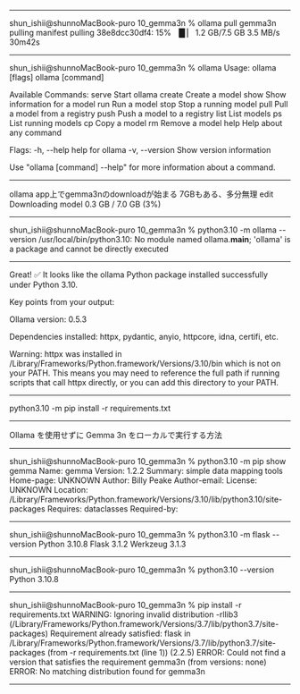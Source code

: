 
---

shun_ishii@shunnoMacBook-puro 10_gemma3n % ollama pull gemma3n
pulling manifest 
pulling 38e8dcc30df4:  15% ▕█      ▏ 1.2 GB/7.5 GB  3.5 MB/s  30m42s

---

shun_ishii@shunnoMacBook-puro 10_gemma3n % ollama
Usage:
  ollama [flags]
  ollama [command]

Available Commands:
  serve       Start ollama
  create      Create a model
  show        Show information for a model
  run         Run a model
  stop        Stop a running model
  pull        Pull a model from a registry
  push        Push a model to a registry
  list        List models
  ps          List running models
  cp          Copy a model
  rm          Remove a model
  help        Help about any command

Flags:
  -h, --help      help for ollama
  -v, --version   Show version information

Use "ollama [command] --help" for more information about a command.

---

ollama app上でgemma3nのdownloadが始まる
7GBもある、多分無理
edit
Downloading model
0.3 GB / 7.0 GB (3%)

---

shun_ishii@shunnoMacBook-puro 10_gemma3n % python3.10 -m ollama --version
/usr/local/bin/python3.10: No module named ollama.__main__; 'ollama' is a package and cannot be directly executed

---

Great! ✅ It looks like the ollama Python package installed successfully under Python 3.10.

Key points from your output:

Ollama version: 0.5.3

Dependencies installed: httpx, pydantic, anyio, httpcore, idna, certifi, etc.

Warning: httpx was installed in /Library/Frameworks/Python.framework/Versions/3.10/bin which is not on your PATH. This means you may need to reference the full path if running scripts that call httpx directly, or you can add this directory to your PATH.

---

python3.10 -m pip install -r requirements.txt

---

Ollama を使用せずに Gemma 3n をローカルで実行する方法

---

shun_ishii@shunnoMacBook-puro 10_gemma3n % python3.10 -m pip show gemma
Name: gemma
Version: 1.2.2
Summary: simple data mapping tools
Home-page: UNKNOWN
Author: Billy Peake
Author-email: 
License: UNKNOWN
Location: /Library/Frameworks/Python.framework/Versions/3.10/lib/python3.10/site-packages
Requires: dataclasses
Required-by: 

---

shun_ishii@shunnoMacBook-puro 10_gemma3n % python3.10 -m flask --version
Python 3.10.8
Flask 3.1.2
Werkzeug 3.1.3

---

shun_ishii@shunnoMacBook-puro 10_gemma3n % python3.10 --version
Python 3.10.8

---

shun_ishii@shunnoMacBook-puro 10_gemma3n % pip install -r requirements.txt
WARNING: Ignoring invalid distribution -rllib3 (/Library/Frameworks/Python.framework/Versions/3.7/lib/python3.7/site-packages)
Requirement already satisfied: flask in /Library/Frameworks/Python.framework/Versions/3.7/lib/python3.7/site-packages (from -r requirements.txt (line 1)) (2.2.5)
ERROR: Could not find a version that satisfies the requirement gemma3n (from versions: none)
ERROR: No matching distribution found for gemma3n

---
